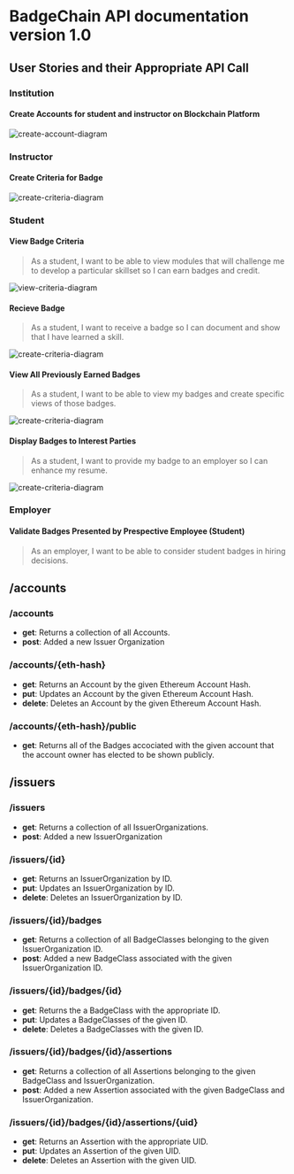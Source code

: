 # BadgeChain API documentation version 1.0

## User Stories and their Appropriate API Call

### Institution

#### Create Accounts for student and instructor on Blockchain Platform

![create-account-diagram](https://github.com/utls/badgechain/tree/gh-pages/downloads/api-flow-diagrams/svgs/institution-create-accounts.svg)

### Instructor

#### Create Criteria for Badge

![create-criteria-diagram](https://github.com/utls/badgechain/tree/gh-pages/downloads/api-flow-diagrams/svgs/instructor-create-criteria.svg)

### Student

#### View Badge Criteria

> As a student, I want to be able to view modules that will challenge me to develop a particular skillset so I can earn badges and credit.

![view-criteria-diagram](https://github.com/utls/badgechain/tree/gh-pages/downloads/api-flow-diagrams/svgs/student-get-badge-criteria.svg)

#### Recieve Badge

> As a student, I want to receive a badge so I can document and show that I have learned a skill.

![create-criteria-diagram](https://github.com/utls/badgechain/tree/gh-pages/downloads/api-flow-diagrams/svgs/student-retrieve-badge.svg)

#### View All Previously Earned Badges

> As a student, I want to be able to view my badges and create specific views of those badges.

![create-criteria-diagram](https://github.com/utls/badgechain/tree/gh-pages/downloads/api-flow-diagrams/svgs/student-view-badges.svg)

#### Display Badges to Interest Parties

> As a student, I want to provide my badge to an employer so I can enhance my resume.

![create-criteria-diagram](https://github.com/utls/badgechain/tree/gh-pages/downloads/api-flow-diagrams/svgs/student-display-public.svg)

### Employer

#### Validate Badges Presented by Prespective Employee (Student)

> As an employer, I want to be able to consider student badges in hiring decisions.



## /accounts

### /accounts

* **get**: Returns a collection of all Accounts.
* **post**: Added a new Issuer Organization

### /accounts/{eth-hash}

* **get**: Returns an Account by the given Ethereum Account Hash.
* **put**: Updates an Account by the given Ethereum Account Hash.
* **delete**: Deletes an Account by the given Ethereum Account Hash.
 
### /accounts/{eth-hash}/public

* **get**: Returns all of the Badges accociated with the given account that the account owner has elected to be shown publicly.

## /issuers

### /issuers

* **get**: Returns a collection of all IssuerOrganizations.
* **post**: Added a new IssuerOrganization

### /issuers/{id}

* **get**: Returns an IssuerOrganization by ID.
* **put**: Updates an IssuerOrganization by ID.
* **delete**: Deletes an IssuerOrganization by ID.

### /issuers/{id}/badges

* **get**: Returns a collection of all BadgeClasses belonging to the given IssuerOrganization ID.
* **post**: Added a new BadgeClass associated with the given IssuerOrganization ID.

### /issuers/{id}/badges/{id}

* **get**: Returns the a BadgeClass with the appropriate ID.
* **put**: Updates a BadgeClasses of the given ID.
* **delete**: Deletes a BadgeClasses with the given ID.

### /issuers/{id}/badges/{id}/assertions

* **get**: Returns a collection of all Assertions belonging to the given BadgeClass and IssuerOrganization.
* **post**: Added a new Assertion associated with the given BadgeClass and IssuerOrganization.

### /issuers/{id}/badges/{id}/assertions/{uid}

* **get**: Returns an Assertion with the appropriate UID.
* **put**: Updates an Assertion of the given UID.
* **delete**: Deletes an Assertion with the given UID.

